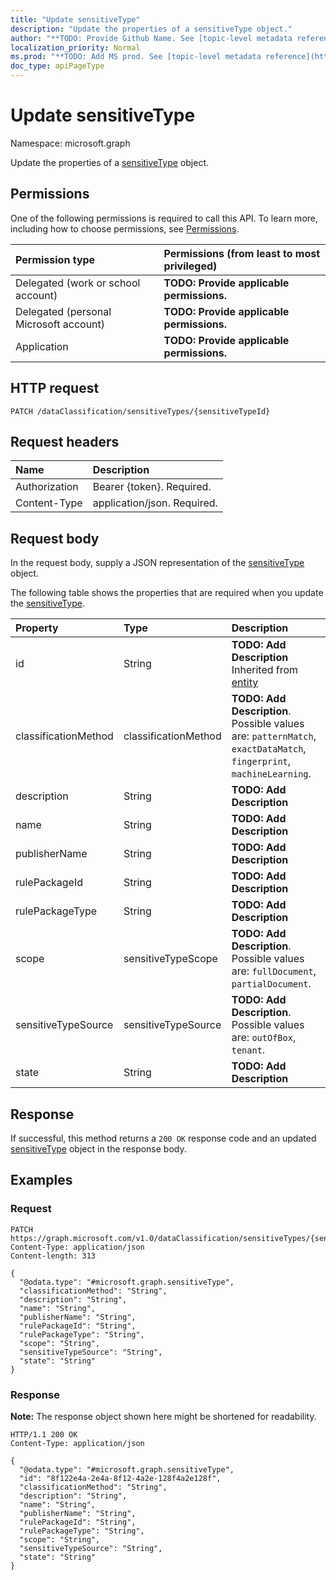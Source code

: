 ```yaml
---
title: "Update sensitiveType"
description: "Update the properties of a sensitiveType object."
author: "**TODO: Provide Github Name. See [topic-level metadata reference](https://msgo.azurewebsites.net/add/document/guidelines/metadata.html#topic-level-metadata)**"
localization_priority: Normal
ms.prod: "**TODO: Add MS prod. See [topic-level metadata reference](https://msgo.azurewebsites.net/add/document/guidelines/metadata.html#topic-level-metadata)**"
doc_type: apiPageType
---
```


# Update sensitiveType
Namespace: microsoft.graph



Update the properties of a [sensitiveType](../resources/sensitivetype.md) object.

## Permissions
One of the following permissions is required to call this API. To learn more, including how to choose permissions, see [Permissions](/graph/permissions-reference).

|Permission type|Permissions (from least to most privileged)|
|:---|:---|
|Delegated (work or school account)|**TODO: Provide applicable permissions.**|
|Delegated (personal Microsoft account)|**TODO: Provide applicable permissions.**|
|Application|**TODO: Provide applicable permissions.**|

## HTTP request

<!-- {
  "blockType": "ignored"
}
-->
``` http
PATCH /dataClassification/sensitiveTypes/{sensitiveTypeId}
```

## Request headers
|Name|Description|
|:---|:---|
|Authorization|Bearer {token}. Required.|
|Content-Type|application/json. Required.|

## Request body
In the request body, supply a JSON representation of the [sensitiveType](../resources/sensitivetype.md) object.

The following table shows the properties that are required when you update the [sensitiveType](../resources/sensitivetype.md).

|Property|Type|Description|
|:---|:---|:---|
|id|String|**TODO: Add Description** Inherited from [entity](../resources/entity.md)|
|classificationMethod|classificationMethod|**TODO: Add Description**. Possible values are: `patternMatch`, `exactDataMatch`, `fingerprint`, `machineLearning`.|
|description|String|**TODO: Add Description**|
|name|String|**TODO: Add Description**|
|publisherName|String|**TODO: Add Description**|
|rulePackageId|String|**TODO: Add Description**|
|rulePackageType|String|**TODO: Add Description**|
|scope|sensitiveTypeScope|**TODO: Add Description**. Possible values are: `fullDocument`, `partialDocument`.|
|sensitiveTypeSource|sensitiveTypeSource|**TODO: Add Description**. Possible values are: `outOfBox`, `tenant`.|
|state|String|**TODO: Add Description**|



## Response

If successful, this method returns a `200 OK` response code and an updated [sensitiveType](../resources/sensitivetype.md) object in the response body.

## Examples

### Request
<!-- {
  "blockType": "request",
  "name": "update_sensitivetype"
}
-->
``` http
PATCH https://graph.microsoft.com/v1.0/dataClassification/sensitiveTypes/{sensitiveTypeId}
Content-Type: application/json
Content-length: 313

{
  "@odata.type": "#microsoft.graph.sensitiveType",
  "classificationMethod": "String",
  "description": "String",
  "name": "String",
  "publisherName": "String",
  "rulePackageId": "String",
  "rulePackageType": "String",
  "scope": "String",
  "sensitiveTypeSource": "String",
  "state": "String"
}
```


### Response
**Note:** The response object shown here might be shortened for readability.
<!-- {
  "blockType": "response",
  "truncated": true
}
-->
``` http
HTTP/1.1 200 OK
Content-Type: application/json

{
  "@odata.type": "#microsoft.graph.sensitiveType",
  "id": "8f122e4a-2e4a-8f12-4a2e-128f4a2e128f",
  "classificationMethod": "String",
  "description": "String",
  "name": "String",
  "publisherName": "String",
  "rulePackageId": "String",
  "rulePackageType": "String",
  "scope": "String",
  "sensitiveTypeSource": "String",
  "state": "String"
}
```

